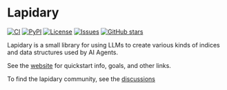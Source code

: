 # Lapidary

[![CI](https://github.com/The-AI-Alliance/lapidary/actions/workflows/pytest.yml/badge.svg)](https://github.com/The-AI-Alliance/lapidary/actions/workflows/pytest.yml)
[![PyPI](https://img.shields.io/pypi/v/lapidary)](https://pypi.org/project/lapidary/)
[![License](https://img.shields.io/github/license/The-AI-Alliance/lapidary)](https://github.com/The-AI-Alliance/lapidary/tree/main?tab=Apache-2.0-1-ov-file#readme)
[![Issues](https://img.shields.io/github/issues/The-AI-Alliance/lapidary)](https://github.com/The-AI-Alliance/lapidary/issues)
[![GitHub stars](https://img.shields.io/github/stars/The-AI-Alliance/lapidary?style=social)](https://github.com/The-AI-Alliance/lapidary/stargazers)

Lapidary is a small library for using LLMs to create
various kinds of indices and data structures used by AI Agents.

See the [website](https://the-ai-alliance.github.io/lapidary/) for quickstart info, goals, and other links.

To find the lapidary community, see the [discussions](https://github.com/The-AI-Alliance/lapidary/discussions)
